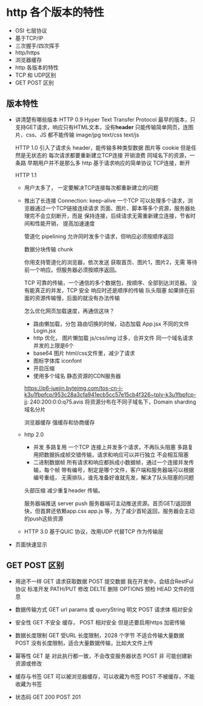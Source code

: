 # http 各个版本的特性

- OSI 七层协议
- 基于TCP/IP
- 三次握手/四次挥手
- http/https
- 浏览器缓存
- http 各版本的特性
- TCP 和 UDP区别
- GET POST 区别

## 版本特性
- 讲清楚有哪些版本
    HTTP 0.9
    Hyper Text Transfer Protocol
    最早的版本，只支持GET请求，响应只有HTML文本，没有**header**
    只能传输简单网页，连图片、css、JS 都不能传输
    image/jpg  text/css text/js

    HTTP 1.0
    引入了请求头 header，能传输多种类型数据
    图片等
    cookie 但是任然是无状态的
    每次请求都要重新建立TCP连接
        开销浪费 同域名下的资源，一条路
        早期用户并不是那么多
        http 基于请求响应的简单协议 TCP连接，断开

    HTTP 1.1

    - 用户太多了， 一定要解决TCP连接每次都重新建立的问题
    - 推出了长连接
        Connection: keep-alive
        一个TCP 可以处理多个请求，浏览器通过一个TCP链接连续请求
        页面、图片、脚本等多个资源，服务器处理完不会立刻断开，而是
        保持连接，后续请求无需重新建立连接，节省时间和性能开销，
        提高加速速度

        管道化 pipelining
        允许同时发多个请求，但响应必须按顺序返回

        数据分块传输 chunk

        你用支持管道化的浏览器，依次发送 获取首页、图片1，图片2，无需
        等待前一个响应。但服务器必须按顺序返回。

        TCP 可靠的传输，一个通信的多个数据包，按顺序、全部到达浏览器。
        没有能真正的并发，TCP 安全 响应时还是顺序的传输
        队头阻塞 如果排在前面的资源传输慢，后面的就没有办法传输

        怎么优化网页加载速度，再通信这块？

        - 路由懒加载，分包
            路由切换的时候，动态加载
            App.jsx  不同的文件
            Login.jsx
        - http 优化， 图片懒加载
            js/css/img 过多，合并文件
            同一个域名请求并发的上限是6个
        - base64 图片 html/css文件里，减少了请求
        - 图标字体库 iconfont
        - 开启压缩
        - 使用多个域名 静态资源的CDN服务器 

        https://p6-juejin.byteimg.com/tos-cn-i-k3u1fbpfcp/953c28a3cfa941ecb5cc57e15cb4f326~tplv-k3u1fbpfcp-jj:
        240:200:0:0:q75.avis
        将资源分布在不同子域名下，Domain sharding 域名分片

        浏览器缓存 强缓存和协商缓存

    - http 2.0 
        - 并发 多路复用
            一个TCP 连接上并发多个请求，不再队头阻塞
            多路复用把数据拆成帧交错传输，请求和响应可以并行独立
            不会相互阻塞
        - 二进制数据帧
            所有请求和响应都拆成小数据帧，通过一个连接并发传输，每个帧
            带有编号，制定是哪个文件，客户端和服务器端可以根据编号重组，
            无需排队，谁先准备好谁就先发，解决了队头阻塞的问题

        头部压缩 减少重复header 传输。

        服务器端推送 server push
        服务器端可主动推送资源。首页GET/返回很快，但首屏还依赖app.css
        app.js 等，为了减少首轮返回，服务器会主动的push这些资源

    - HTTP 3.0
        基于QUIC 协议，改用UDP 代替TCP 作为传输层

- 页面快速显示

## GET POST 区别
- 用途不一样
    GET 请求获取数据
    POST 提交数据
    我在开发中，会结合RestFul 协议 标准开发
    PATH/PUT 修改 DELTE 删除
    OPTIONS  预检 HEAD 文件的信息

- 数据传输方式
    GET url params 或 queryString 明文
    POST 请求体 相对安全

- 安全性
    GET 不安全 缓存，
    POST 相对安全 但是还要启用https 加密传输

- 数据长度限制
    GET 受URL 长度限制，2028 个字节 不适合传输大量数据
    POST 没有长度限制，适合大量数据传输，比如大文件上传

- 幂等性
    GET 是 对此执行都一致，不会改变服务器状态
    POST 非 可能创建新资源或修改

- 缓存与书签
    GET 可以被浏览器缓存，可以收藏为书签
    POST 不被缓存，不能收藏为书签

- 状态码
    GET 200
    POST 201
